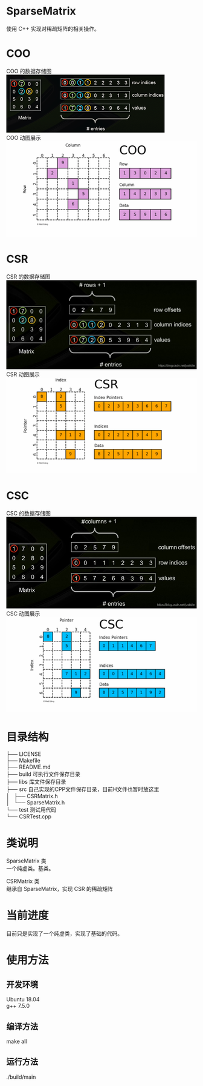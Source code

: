 # SparseMatrix
使用 C++ 实现对稀疏矩阵的相关操作。

# COO
COO 的数据存储图  
![Image text](./images/coo.png)  
COO 动图展示  
![Image text](./images/coo.gif)  

# CSR
CSR 的数据存储图  
![Image text](./images/csr.png)  
CSR 动图展示  
![Image text](./images/csr.gif)  

# CSC
CSC 的数据存储图  
![Image text](./images/csc.png)  
CSC 动图展示  
![Image text](./images/csc.gif)  

# 目录结构
├── LICENSE  
├── Makefile  
├── README.md  
├── build                           可执行文件保存目录  
├── libs                            库文件保存目录  
├── src                             自己实现的CPP文件保存目录，目前H文件也暂时放这里  
│   ├── CSRMatrix.h  
│   └── SparseMatrix.h  
└── test                            测试用代码  
    └── CSRTest.cpp  

# 类说明
SparseMatrix 类  
    一个纯虚类。基类。  
  
CSRMatrix 类  
    继承自 SparseMatrix，实现 CSR 的稀疏矩阵  

# 当前进度
目前只是实现了一个纯虚类，实现了基础的代码。

# 使用方法
## 开发环境
Ubuntu 18.04  
g++    7.5.0  
## 编译方法
make all  
## 运行方法
./build/main  